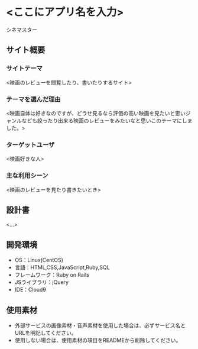 # <ここにアプリ名を入力>
シネマスター
## サイト概要
### サイトテーマ
<映画のレビューを閲覧したり、書いたりするサイト>

### テーマを選んだ理由
<映画自体は好きなのですが、どうせ見るなら評価の高い映画を見たいと思いジャンルなども絞ったり出来る映画のレビューをみたいなと思いこのテーマにしました。>

### ターゲットユーザ
<映画好きな人>

### 主な利用シーン
<映画のレビューを見たり書きたいとき>

## 設計書
<...>

## 開発環境
- OS：Linux(CentOS)
- 言語：HTML,CSS,JavaScript,Ruby,SQL
- フレームワーク：Ruby on Rails
- JSライブラリ：jQuery
- IDE：Cloud9

## 使用素材
- 外部サービスの画像素材・音声素材を使用した場合は、必ずサービス名とURLを明記してください。
- 使用しない場合は、使用素材の項目をREADMEから削除してください。